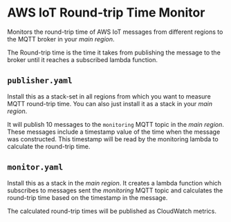 # AWS IoT Round-trip Time Monitor

Monitors the round-trip time of AWS IoT messages from different regions
to the MQTT broker in your *main region*.

The Round-trip time is the time it takes from publishing the message 
to the broker until it reaches a subscribed lambda function.

## `publisher.yaml`

Install this as a stack-set in all regions from which you want to 
measure MQTT round-trip time. You can also just install it as a stack
in your *main region*.

It will publish 10 messages to the `monitoring` MQTT topic in the 
*main region*. These messages include a timestamp value of the time
when the message was constructed. This timestamp will be read by the
monitoring lambda to calculate the round-trip time.

## `monitor.yaml`

Install this as a stack in the *main region*. 
It creates a lambda function which subscribes to messages sent the 
*monitoring* MQTT topic and calculates the round-trip time based on
the timestamp in the message.

The calculated round-trip times will be published as CloudWatch metrics.
